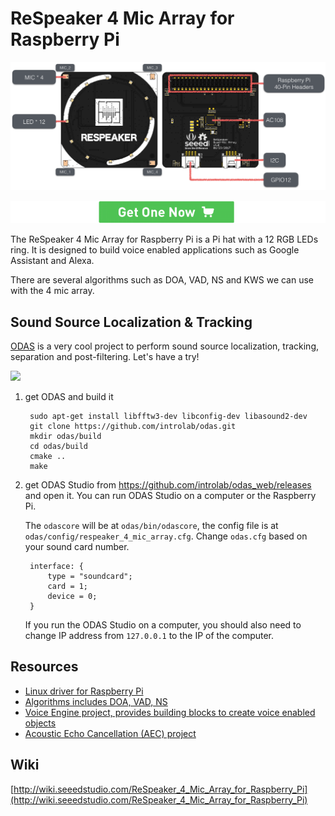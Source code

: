 # ReSpeaker 4 Mic Array for Raspberry Pi

![](assets/images/4_mic_array.jpg)

[![Get One](assets/images/get_one.png)](https://www.seeedstudio.com/ReSpeaker-4-Mic-Array-for-Raspberry-Pi-p-2941.html)

The ReSpeaker 4 Mic Array for Raspberry Pi is a Pi hat with a 12 RGB LEDs ring.
It is designed to build voice enabled applications such as Google Assistant and Alexa.

There are several algorithms such as DOA, VAD, NS and KWS we can use with the 4 mic array.

## Sound Source Localization & Tracking
[ODAS](https://github.com/introlab/odas) is a very cool project to perform sound source localization, tracking, separation and post-filtering. Let's have a try!

![](https://github.com/introlab/odas_web/raw/master/screenshots/live_data.png)

1. get ODAS and build it

        sudo apt-get install libfftw3-dev libconfig-dev libasound2-dev
        git clone https://github.com/introlab/odas.git
        mkdir odas/build
        cd odas/build
        cmake ..
        make

2. get ODAS Studio from https://github.com/introlab/odas_web/releases and open it. You can run ODAS Studio on a computer or the Raspberry Pi.

    The `odascore` will be at `odas/bin/odascore`, the config file is at `odas/config/respeaker_4_mic_array.cfg`. Change `odas.cfg` based on your sound card number.


        interface: {
            type = "soundcard";
            card = 1;
            device = 0;
        }


    If you run the ODAS Studio on a computer, you should also need to change IP address from `127.0.0.1` to the IP of the computer.

## Resources
+ [Linux driver for Raspberry Pi](https://github.com/respeaker/seeed-voicecard)
+ [Algorithms includes DOA, VAD, NS](https://github.com/respeaker/mic_array)
+ [Voice Engine project, provides building blocks to create voice enabled objects](https://github.com/voice-engine/ec)
+ [Acoustic Echo Cancellation (AEC) project](https://github.com/voice-engine/ec)

## Wiki
[http://wiki.seeedstudio.com/ReSpeaker_4_Mic_Array_for_Raspberry_Pi](http://wiki.seeedstudio.com/ReSpeaker_4_Mic_Array_for_Raspberry_Pi)


